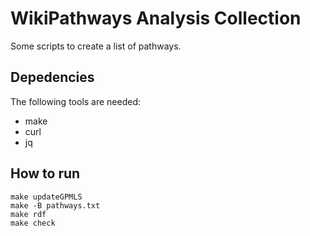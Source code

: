 # WikiPathways Analysis Collection

Some scripts to create a list of pathways.

## Depedencies

The following tools are needed:

* make
* curl
* jq

## How to run

```shell
make updateGPMLS
make -B pathways.txt
make rdf
make check
```

